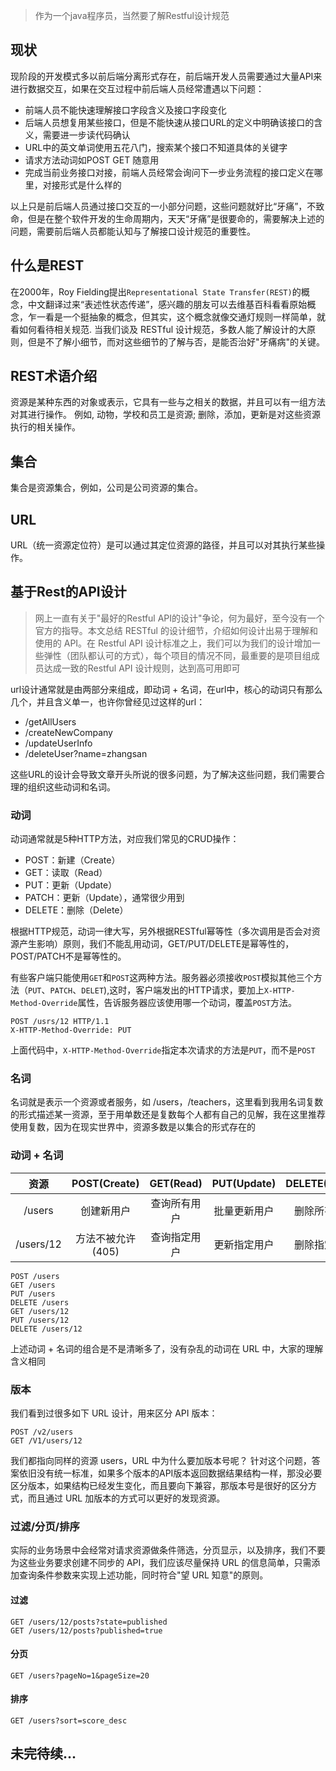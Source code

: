 > 作为一个java程序员，当然要了解Restful设计规范

## 现状
现阶段的开发模式多以前后端分离形式存在，前后端开发人员需要通过大量API来进行数据交互，如果在交互过程中前后端人员经常遭遇以下问题：<br>
* 前端人员不能快速理解接口字段含义及接口字段变化
* 后端人员想复用某些接口，但是不能快速从接口URL的定义中明确该接口的含义，需要进一步读代码确认
* URL中的英文单词使用五花八门，搜索某个接口不知道具体的关键字
* 请求方法动词如POST GET 随意用
* 完成当前业务接口对接，前端人员经常会询问下一步业务流程的接口定义在哪里，对接形式是什么样的

以上只是前后端人员通过接口交互的一小部分问题，这些问题就好比“牙痛”，不致命，但是在整个软件开发的生命周期内，天天“牙痛”是很要命的，需要解决上述的问题，需要前后端人员都能认知与了解接口设计规范的重要性。

## 什么是REST
在2000年，Roy Fielding提出`Representational State Transfer(REST)`的概念，中文翻译过来“表述性状态传递”，感兴趣的朋友可以去维基百科看看原始概念，乍一看是一个挺抽象的概念，但其实，这个概念就像交通灯规则一样简单，就看如何看待相关规范. 当我们谈及 RESTful 设计规范，多数人能了解设计的大原则，但是不了解小细节，而对这些细节的了解与否，是能否治好"牙痛病"的关键。

## REST术语介绍
资源是某种东西的对象或表示，它具有一些与之相关的数据，并且可以有一组方法对其进行操作。 例如, 动物，学校和员工是资源; 删除，添加，更新是对这些资源执行的相关操作。

## 集合
集合是资源集合，例如，公司是公司资源的集合。

## URL
URL（统一资源定位符）是可以通过其定位资源的路径，并且可以对其执行某些操作。

## 基于Rest的API设计
> 网上一直有关于"最好的Restful API的设计"争论，何为最好，至今没有一个官方的指导。本文总结 RESTful 的设计细节，介绍如何设计出易于理解和使用的 API。在 Restful API 设计标准之上，我们可以为我们的设计增加一些弹性（团队都认可的方式），每个项目的情况不同，最重要的是项目组成员达成一致的Restful API 设计规则，达到高可用即可

url设计通常就是由两部分来组成，即动词 + 名词，在url中，核心的动词只有那么几个，并且含义单一，也许你曾经见过这样的url：
* /getAllUsers
* /createNewCompany
* /updateUserInfo
* /deleteUser?name=zhangsan

这些URL的设计会导致文章开头所说的很多问题，为了解决这些问题，我们需要合理的组织这些动词和名词。

### 动词
动词通常就是5种HTTP方法，对应我们常见的CRUD操作：
* POST：新建（Create）
* GET：读取（Read）
* PUT：更新（Update）
* PATCH：更新（Update），通常很少用到
* DELETE：删除（Delete）

根据HTTP规范，动词一律大写，另外根据RESTful幂等性（多次调用是否会对资源产生影响）原则，我们不能乱用动词，GET/PUT/DELETE是幂等性的，POST/PATCH不是幂等性的。<br>

有些客户端只能使用`GET`和`POST`这两种方法。服务器必须接收`POST`模拟其他三个方法（`PUT`、`PATCH`、`DELET`),这时，客户端发出的HTTP请求，要加上`X-HTTP-Method-Override`属性，告诉服务器应该使用哪一个动词，覆盖`POST`方法。<br>

```http
POST /usrs/12 HTTP/1.1
X-HTTP-Method-Override: PUT
```

上面代码中，`X-HTTP-Method-Override`指定本次请求的方法是`PUT`，而不是`POST`

### 名词
名词就是表示一个资源或者服务，如 /users，/teachers，这里看到我用名词复数的形式描述某一资源，至于用单数还是复数每个人都有自己的见解，我在这里推荐使用复数，因为在现实世界中，资源多数是以集合的形式存在的

### 动词 + 名词
|   资源    |   POST(Create)    |  GET(Read)   | PUT(Update)  | DELETE(Delete) |
| :-------: | :---------------: | :----------: | :----------: | :------------: |
|  /users   |    创建新用户     | 查询所有用户 | 批量更新用户 |  删除所有用户  |
| /users/12 | 方法不被允许(405) | 查询指定用户 | 更新指定用户 |  删除指定用户  |

``` Http
POST /users
GET /users
PUT /users
DELETE /users
GET /users/12
PUT /users/12
DELETE /users/12
```

上述动词 + 名词的组合是不是清晰多了，没有杂乱的动词在 URL 中，大家的理解含义相同

### 版本
我们看到过很多如下 URL 设计，用来区分 API 版本：<br>
```http
POST /v2/users
GET /V1/users/12
```

我们都指向同样的资源 users，URL 中为什么要加版本号呢？ 针对这个问题，答案依旧没有统一标准，如果多个版本的API版本返回数据结果结构一样，那没必要区分版本，如果结构已经发生变化，而且要向下兼容，那版本号是很好的区分方式，而且通过 URL 加版本的方式可以更好的发现资源。

### 过滤/分页/排序
实际的业务场景中会经常对请求资源做条件筛选，分页显示，以及排序，我们不要为这些业务要求创建不同步的 API，我们应该尽量保持 URL 的信息简单，只需添加查询条件参数来实现上述功能，同时符合"望 URL 知意"的原则。

#### 过滤
```http
GET /users/12/posts?state=published
GET /users/12/posts?published=true
```

#### 分页
```http
GET /users?pageNo=1&pageSize=20
```

#### 排序
```http
GET /users?sort=score_desc
```



## 未完待续...

